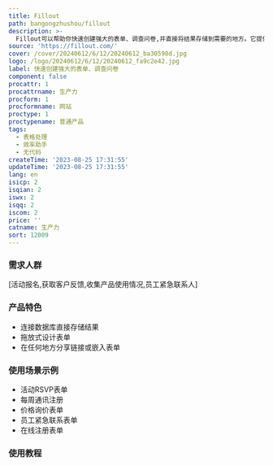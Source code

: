 ```yaml
---
title: Fillout
path: bangongzhushou/fillout
description: >-
  Fillout可以帮助你快速创建强大的表单、调查问卷,并直接将结果存储到需要的地方。它提供了40多种高度可定制的问题类型,设计精美,可以收集准确的回答。无需编程即可创建复杂的表单,支持支付、多页表单、强大的条件逻辑等高级功能。定价合理,提供免费套餐。适用于各类场景的数据收集。
source: 'https://fillout.com/'
cover: /cover/20240612/6/12/20240612_ba30598d.jpg
logo: /logo/20240612/6/12/20240612_fa9c2e42.jpg
label: 快速创建强大的表单、调查问卷
component: false
procattr: 1
procattrname: 生产力
procform: 1
procformname: 网站
proctype: 1
proctypename: 普通产品
tags:
  - 表格处理
  - 效率助手
  - 无代码
createTime: '2023-08-25 17:31:55'
updateTime: '2023-08-25 17:31:55'
lang: en
isicp: 2
isqian: 2
iswx: 2
isqq: 2
iscom: 2
price: ''
catname: 生产力
sort: 12009
---
```




### 需求人群
[活动报名,获取客户反馈,收集产品使用情况,员工紧急联系人]

### 产品特色
- 连接数据库直接存储结果
- 拖放式设计表单
- 在任何地方分享链接或嵌入表单

### 使用场景示例
- 活动RSVP表单
- 每周通讯注册
- 价格询价表单
- 员工紧急联系表单
- 在线注册表单

### 使用教程


  
